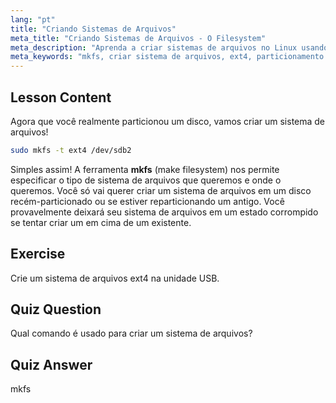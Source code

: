 ```yaml
---
lang: "pt"
title: "Criando Sistemas de Arquivos"
meta_title: "Criando Sistemas de Arquivos - O Filesystem"
meta_description: "Aprenda a criar sistemas de arquivos no Linux usando mkfs. Este guia para iniciantes abrange ext4 e particionamento de disco. Comece sua jornada no Linux!"
meta_keywords: "mkfs, criar sistema de arquivos, ext4, particionamento Linux, tutorial Linux, Linux para iniciantes, gerenciamento de disco, guia Linux"
---
```


## Lesson Content

Agora que você realmente particionou um disco, vamos criar um sistema de arquivos!

```bash
sudo mkfs -t ext4 /dev/sdb2
```

Simples assim! A ferramenta **mkfs** (make filesystem) nos permite especificar o tipo de sistema de arquivos que queremos e onde o queremos. Você só vai querer criar um sistema de arquivos em um disco recém-particionado ou se estiver reparticionando um antigo. Você provavelmente deixará seu sistema de arquivos em um estado corrompido se tentar criar um em cima de um existente.

## Exercise

Crie um sistema de arquivos ext4 na unidade USB.

## Quiz Question

Qual comando é usado para criar um sistema de arquivos?

## Quiz Answer

mkfs
